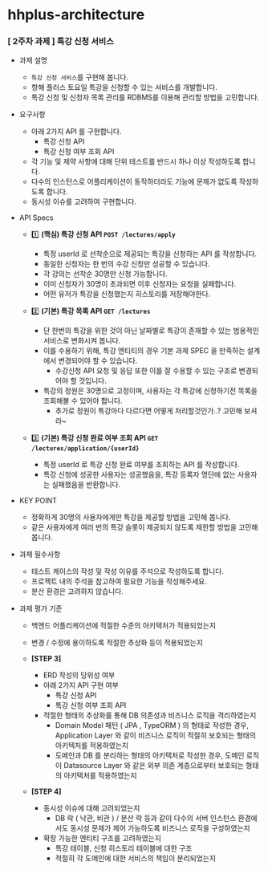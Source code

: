 # hhplus-architecture

### [ 2주차 과제 ] 특강 신청 서비스

- 과제 설명
  - `특강 신청 서비스`를 구현해 봅니다.
  - 항해 플러스 토요일 특강을 신청할 수 있는 서비스를 개발합니다.
  - 특강 신청 및 신청자 목록 관리를 RDBMS를 이용해 관리할 방법을 고민합니다.

- 요구사항
  - 아래 2가지 API 를 구현합니다.
      - 특강 신청 API
      - 특강 신청 여부 조회 API
  - 각 기능 및 제약 사항에 대해 단위 테스트를 반드시 하나 이상 작성하도록 합니다.
  - 다수의 인스턴스로 어플리케이션이 동작하더라도 기능에 문제가 없도록 작성하도록 합니다.
  - 동시성 이슈를 고려하여 구현합니다.

- API Specs
  - 1️⃣ **(핵심) 특강 신청 API `POST /lectures/apply`**
    - 특정 userId 로 선착순으로 제공되는 특강을 신청하는 API 를 작성합니다.
    - 동일한 신청자는 한 번의 수강 신청만 성공할 수 있습니다.
    - 각 강의는 선착순 30명만 신청 가능합니다.
    - 이미 신청자가 30명이 초과되면 이후 신청자는 요청을 실패합니다.
    - 어떤 유저가 특강을 신청했는지 히스토리를 저장해야한다.

  - 2️⃣ **(기본) 특강 목록 API `GET /lectures`**
    - 단 한번의 특강을 위한 것이 아닌 날짜별로 특강이 존재할 수 있는 범용적인 서비스로 변화시켜 봅니다.
    - 이를 수용하기 위해, 특강 엔티티의 경우 기본 과제 SPEC 을 만족하는 설계에서 변경되어야 할 수 있습니다.
        - 수강신청 API 요청 및 응답 또한 이를 잘 수용할 수 있는 구조로 변경되어야 할 것입니다.
    - 특강의 정원은 30명으로 고정이며, 사용자는 각 특강에 신청하기전 목록을 조회해볼 수 있어야 합니다.
        - 추가로 정원이 특강마다 다르다면 어떻게 처리할것인가..? 고민해 보셔라~

  - 3️⃣ **(기본) 특강 신청 완료 여부 조회 API `GET /lectures/application/{userId}`**
    - 특정 userId 로 특강 신청 완료 여부를 조회하는 API 를 작성합니다.
    - 특강 신청에 성공한 사용자는 성공했음을, 특강 등록자 명단에 없는 사용자는 실패했음을 반환합니다.

- KEY POINT
  - 정확하게 30명의 사용자에게만 특강을 제공할 방법을 고민해 봅니다.
  - 같은 사용자에게 여러 번의 특강 슬롯이 제공되지 않도록 제한할 방법을 고민해 봅니다.

- 과제 필수사항
    - 테스트 케이스의 작성 및 작성 이유를 주석으로 작성하도록 합니다.
    - 프로젝트 내의 주석을 참고하여 필요한 기능을 작성해주세요.
    - 분산 환경은 고려하지 않습니다.

- 과제 평가 기준 
  - 백엔드 어플리케이션에 적절한 수준의 아키텍처가 적용되었는지
  - 변경 / 수정에 용이하도록 적절한 추상화 등이 적용되었는지

  - **[STEP 3]**
    - ERD 작성의 당위성 여부
    - 아래 2가지 API 구현 여부
      - 특강 신청 API
      - 특강 신청 여부 조회 API
    - 적절한 형태의 추상화를 통해 DB 의존성과 비즈니스 로직을 격리하였는지
      - Domain Model 패턴 ( JPA , TypeORM ) 의 형태로 작성한 경우, Application Layer 와 같이 비즈니스 로직이 적절히 보호되는 형태의 아키텍처를 적용하였는지
      - 도메인과 DB 를 분리하는 형태의 아키텍처로 작성한 경우, 도메인 로직이 Datasource Layer 와 같은 외부 의존 계층으로부터 보호되는 형태의 아키텍처를 적용하였는지
  - **[STEP 4]**
    - 동시성 이슈에 대해 고려되었는지
      - DB 락 ( 낙관, 비관 ) / 분산 락 등과 같이 다수의 서버 인스턴스 환경에서도 동시성 문제가 제어 가능하도록 비즈니스 로직을 구성하였는지
    - 확장 가능한 엔티티 구조를 고려하였는지
      - 특강 테이블, 신청 히스토리 테이블에 대한 구조
      - 적절히 각 도메인에 대한 서비스의 책임이 분리되었는지